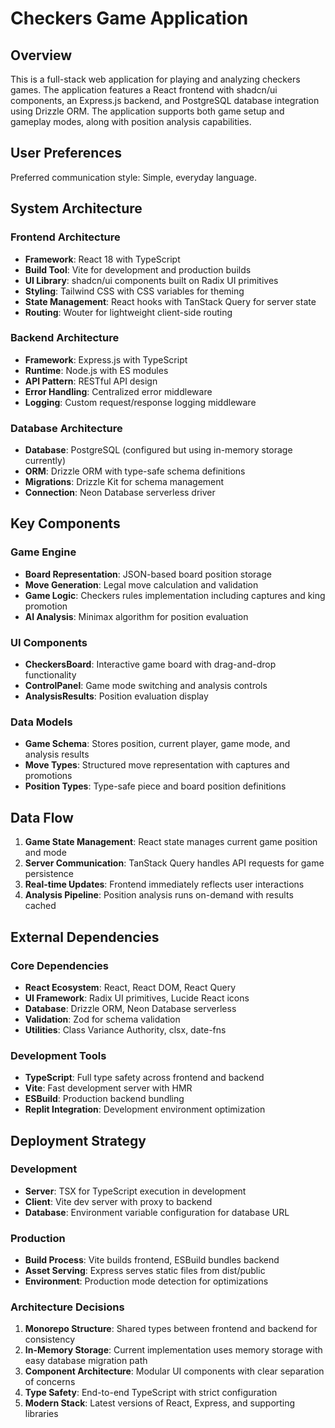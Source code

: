 # Checkers Game Application

## Overview

This is a full-stack web application for playing and analyzing checkers games. The application features a React frontend with shadcn/ui components, an Express.js backend, and PostgreSQL database integration using Drizzle ORM. The application supports both game setup and gameplay modes, along with position analysis capabilities.

## User Preferences

Preferred communication style: Simple, everyday language.

## System Architecture

### Frontend Architecture
- **Framework**: React 18 with TypeScript
- **Build Tool**: Vite for development and production builds
- **UI Library**: shadcn/ui components built on Radix UI primitives
- **Styling**: Tailwind CSS with CSS variables for theming
- **State Management**: React hooks with TanStack Query for server state
- **Routing**: Wouter for lightweight client-side routing

### Backend Architecture
- **Framework**: Express.js with TypeScript
- **Runtime**: Node.js with ES modules
- **API Pattern**: RESTful API design
- **Error Handling**: Centralized error middleware
- **Logging**: Custom request/response logging middleware

### Database Architecture
- **Database**: PostgreSQL (configured but using in-memory storage currently)
- **ORM**: Drizzle ORM with type-safe schema definitions
- **Migrations**: Drizzle Kit for schema management
- **Connection**: Neon Database serverless driver

## Key Components

### Game Engine
- **Board Representation**: JSON-based board position storage
- **Move Generation**: Legal move calculation and validation
- **Game Logic**: Checkers rules implementation including captures and king promotion
- **AI Analysis**: Minimax algorithm for position evaluation

### UI Components
- **CheckersBoard**: Interactive game board with drag-and-drop functionality
- **ControlPanel**: Game mode switching and analysis controls
- **AnalysisResults**: Position evaluation display

### Data Models
- **Game Schema**: Stores position, current player, game mode, and analysis results
- **Move Types**: Structured move representation with captures and promotions
- **Position Types**: Type-safe piece and board position definitions

## Data Flow

1. **Game State Management**: React state manages current game position and mode
2. **Server Communication**: TanStack Query handles API requests for game persistence
3. **Real-time Updates**: Frontend immediately reflects user interactions
4. **Analysis Pipeline**: Position analysis runs on-demand with results cached

## External Dependencies

### Core Dependencies
- **React Ecosystem**: React, React DOM, React Query
- **UI Framework**: Radix UI primitives, Lucide React icons
- **Database**: Drizzle ORM, Neon Database serverless
- **Validation**: Zod for schema validation
- **Utilities**: Class Variance Authority, clsx, date-fns

### Development Tools
- **TypeScript**: Full type safety across frontend and backend
- **Vite**: Fast development server with HMR
- **ESBuild**: Production backend bundling
- **Replit Integration**: Development environment optimization

## Deployment Strategy

### Development
- **Server**: TSX for TypeScript execution in development
- **Client**: Vite dev server with proxy to backend
- **Database**: Environment variable configuration for database URL

### Production
- **Build Process**: Vite builds frontend, ESBuild bundles backend
- **Asset Serving**: Express serves static files from dist/public
- **Environment**: Production mode detection for optimizations

### Architecture Decisions

1. **Monorepo Structure**: Shared types between frontend and backend for consistency
2. **In-Memory Storage**: Current implementation uses memory storage with easy database migration path
3. **Component Architecture**: Modular UI components with clear separation of concerns
4. **Type Safety**: End-to-end TypeScript with strict configuration
5. **Modern Stack**: Latest versions of React, Express, and supporting libraries